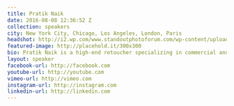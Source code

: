 ```yaml
---
title: Pratik Naik
date: 2016-08-08 12:36:52 Z
collection: speakers
city: New York City, Chicago, Los Angeles, London, Paris
headshot: http://i2.wp.com/www.standoutphotoforum.com/wp-content/uploads/2014/09/Pratiks-head-shot2-e1437068696498.jpg?w=1184
featured-image: http://placehold.it/300x300
bio: Pratik Naik is a high-end retoucher specializing in commercial and editorial work, represented by One Mega Management. His proficiency with retouching and Photoshop stems from 10 years of experience in the field. His work can be seen in magazines all over the world, ranging from Marie Claire to Elle, Zink and many more. Pratik is also a retouching mentor and instructor, teaching photographers and other retouchers across the world on a regular basis.
layout: speaker
facebook-url: http://facebook.com
youtube-url: http://youtube.com
vimeo-url: http://vimeo.com
instagram-url: http://instagram.com
linkedin-url: http://linkedin.com
---
```


